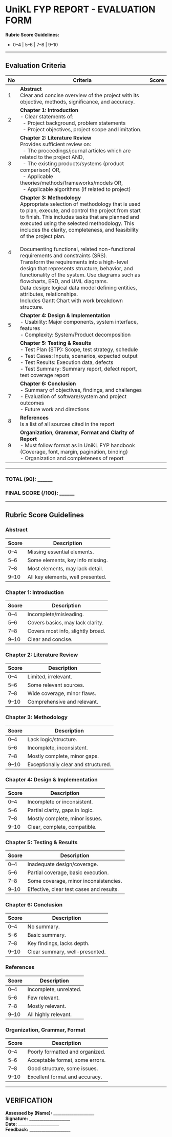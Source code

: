 # UniKL FYP REPORT - EVALUATION FORM

**Rubric Score Guidelines:**  
- 0–4 | 5–6 | 7–8 | 9–10

---

## Evaluation Criteria

| No | Criteria | Score |
|----|----------|-------|
| 1  | **Abstract**<br>Clear and concise overview of the project with its objective, methods, significance, and accuracy. |       |
| 2  | **Chapter 1: Introduction**<br>- Clear statements of:<br>&nbsp;&nbsp;- Project background, problem statements<br>&nbsp;&nbsp;- Project objectives, project scope and limitation. |       |
| 3  | **Chapter 2: Literature Review**<br>Provides sufficient review on:<br>&nbsp;&nbsp;- The proceedings/journal articles which are related to the project AND,<br>&nbsp;&nbsp;- The existing products/systems (product comparison) OR,<br>&nbsp;&nbsp;- Applicable theories/methods/frameworks/models OR,<br>&nbsp;&nbsp;- Applicable algorithms (if related to project) |       |
| 4  | **Chapter 3: Methodology**<br>Appropriate selection of methodology that is used to plan, execute, and control the project from start to finish. This includes tasks that are planned and executed using the selected methodology. This includes the clarity, completeness, and feasibility of the project plan.<br><br>Documenting functional, related non-functional requirements and constraints (SRS).<br>Transform the requirements into a high-level design that represents structure, behavior, and functionality of the system. Use diagrams such as flowcharts, ERD, and UML diagrams.<br>Data design: logical data model defining entities, attributes, relationships.<br>Includes Gantt Chart with work breakdown structure. |       |
| 5  | **Chapter 4: Design & Implementation**<br>- Usability: Major components, system interface, features<br>- Complexity: System/Product decomposition |       |
| 6  | **Chapter 5: Testing & Results**<br>- Test Plan (STP): Scope, test strategy, schedule<br>- Test Cases: Inputs, scenarios, expected output<br>- Test Results: Execution data, defects<br>- Test Summary: Summary report, defect report, test coverage report |       |
| 7  | **Chapter 6: Conclusion**<br>- Summary of objectives, findings, and challenges<br>- Evaluation of software/system and project outcomes<br>- Future work and directions |       |
| 8  | **References**<br>Is a list of all sources cited in the report |       |
| 9  | **Organization, Grammar, Format and Clarity of Report**<br>- Must follow format as in UniKL FYP handbook (Coverage, font, margin, pagination, binding)<br>- Organization and completeness of report |       |

---

### TOTAL (90): ______  
### FINAL SCORE (/100): ______

---

## Rubric Score Guidelines

### Abstract

| Score | Description |
|-------|-------------|
| 0–4   | Missing essential elements. |
| 5–6   | Some elements, key info missing. |
| 7–8   | Most elements, may lack detail. |
| 9–10  | All key elements, well presented. |

### Chapter 1: Introduction

| Score | Description |
|-------|-------------|
| 0–4   | Incomplete/misleading. |
| 5–6   | Covers basics, may lack clarity. |
| 7–8   | Covers most info, slightly broad. |
| 9–10  | Clear and concise. |

### Chapter 2: Literature Review

| Score | Description |
|-------|-------------|
| 0–4   | Limited, irrelevant. |
| 5–6   | Some relevant sources. |
| 7–8   | Wide coverage, minor flaws. |
| 9–10  | Comprehensive and relevant. |

### Chapter 3: Methodology

| Score | Description |
|-------|-------------|
| 0–4   | Lack logic/structure. |
| 5–6   | Incomplete, inconsistent. |
| 7–8   | Mostly complete, minor gaps. |
| 9–10  | Exceptionally clear and structured. |

### Chapter 4: Design & Implementation

| Score | Description |
|-------|-------------|
| 0–4   | Incomplete or inconsistent. |
| 5–6   | Partial clarity, gaps in logic. |
| 7–8   | Mostly complete, minor issues. |
| 9–10  | Clear, complete, compatible. |

### Chapter 5: Testing & Results

| Score | Description |
|-------|-------------|
| 0–4   | Inadequate design/coverage. |
| 5–6   | Partial coverage, basic execution. |
| 7–8   | Some coverage, minor inconsistencies. |
| 9–10  | Effective, clear test cases and results. |

### Chapter 6: Conclusion

| Score | Description |
|-------|-------------|
| 0–4   | No summary. |
| 5–6   | Basic summary. |
| 7–8   | Key findings, lacks depth. |
| 9–10  | Clear summary, well-presented. |

### References

| Score | Description |
|-------|-------------|
| 0–4   | Incomplete, unrelated. |
| 5–6   | Few relevant. |
| 7–8   | Mostly relevant. |
| 9–10  | All highly relevant. |

### Organization, Grammar, Format

| Score | Description |
|-------|-------------|
| 0–4   | Poorly formatted and organized. |
| 5–6   | Acceptable format, some errors. |
| 7–8   | Good structure, some issues. |
| 9–10  | Excellent format and accuracy. |

---

## VERIFICATION

**Assessed by (Name):** ____________________  
**Signature:** ____________________  
**Date:** ____________________  
**Feedback:** ____________________
